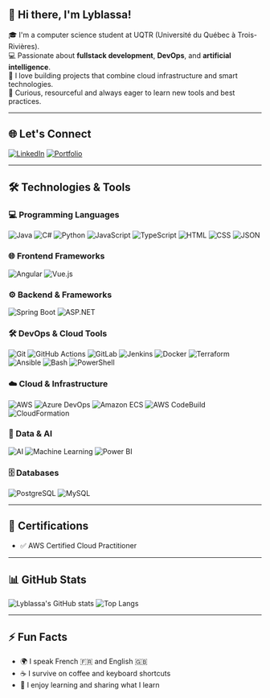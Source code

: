## 👋 Hi there, I'm Lyblassa!

🎓 I'm a computer science student at UQTR (Université du Québec à Trois-Rivières).  
💻 Passionate about **fullstack development**, **DevOps**, and **artificial intelligence**.  
🚀 I love building projects that combine cloud infrastructure and smart technologies.  
🧠 Curious, resourceful and always eager to learn new tools and best practices.  


---

## 🌐 Let's Connect

[![LinkedIn](https://img.shields.io/badge/-LinkedIn-blue?style=flat-square&logo=linkedin)](https://www.linkedin.com/in/lyblassa-tchoutang-24a23a254)
[![Portfolio](https://img.shields.io/badge/-Portfolio-black?style=flat-square&logo=internet-explorer)](https://lyblassa-archange.web.app)

---

## 🛠️ Technologies & Tools

### 💻 Programming Languages
![Java](https://img.shields.io/badge/-Java-orange?style=flat-square&logo=java)
![C#](https://img.shields.io/badge/-CSharp-239120?style=flat-square&logo=c-sharp)
![Python](https://img.shields.io/badge/-Python-3776AB?style=flat-square&logo=python)
![JavaScript](https://img.shields.io/badge/-JavaScript-F7DF1E?style=flat-square&logo=javascript)
![TypeScript](https://img.shields.io/badge/-TypeScript-3178C6?style=flat-square&logo=typescript)
![HTML](https://img.shields.io/badge/-HTML5-E34F26?style=flat-square&logo=html5)
![CSS](https://img.shields.io/badge/-CSS3-1572B6?style=flat-square&logo=css3)
![JSON](https://img.shields.io/badge/-JSON-000000?style=flat-square&logo=json)

### 🌐 Frontend Frameworks
![Angular](https://img.shields.io/badge/-Angular-DD0031?style=flat-square&logo=angular)
![Vue.js](https://img.shields.io/badge/-Vue.js-4FC08D?style=flat-square&logo=vue.js)

### ⚙️ Backend & Frameworks
![Spring Boot](https://img.shields.io/badge/-Spring%20Boot-6DB33F?style=flat-square&logo=spring-boot)
![ASP.NET](https://img.shields.io/badge/-ASP.NET-512BD4?style=flat-square&logo=dotnet)

### 🛠️ DevOps & Cloud Tools
![Git](https://img.shields.io/badge/-Git-F05032?style=flat-square&logo=git)
![GitHub Actions](https://img.shields.io/badge/-GitHub%20Actions-2088FF?style=flat-square&logo=github-actions)
![GitLab](https://img.shields.io/badge/-GitLab-FC6D26?style=flat-square&logo=gitlab)
![Jenkins](https://img.shields.io/badge/-Jenkins-D24939?style=flat-square&logo=jenkins)
![Docker](https://img.shields.io/badge/-Docker-2496ED?style=flat-square&logo=docker)
![Terraform](https://img.shields.io/badge/-Terraform-7B42BC?style=flat-square&logo=terraform)
![Ansible](https://img.shields.io/badge/-Ansible-EE0000?style=flat-square&logo=ansible)
![Bash](https://img.shields.io/badge/-Bash-4EAA25?style=flat-square&logo=gnubash)
![PowerShell](https://img.shields.io/badge/-PowerShell-5391FE?style=flat-square&logo=powershell)

### ☁️ Cloud & Infrastructure
![AWS](https://img.shields.io/badge/-AWS-232F3E?style=flat-square&logo=amazon-aws)
![Azure DevOps](https://img.shields.io/badge/-Azure%20DevOps-0078D7?style=flat-square&logo=azure-devops)
![Amazon ECS](https://img.shields.io/badge/-ECS-FF9900?style=flat-square&logo=amazon-ecs)
![AWS CodeBuild](https://img.shields.io/badge/-CodeBuild-FF9900?style=flat-square&logo=aws-codebuild)
![CloudFormation](https://img.shields.io/badge/-CloudFormation-FF9900?style=flat-square&logo=aws-cloudformation)

### 🧠 Data & AI
![AI](https://img.shields.io/badge/-AI-black?style=flat-square&logo=OpenAI)
![Machine Learning](https://img.shields.io/badge/-Machine%20Learning-blue?style=flat-square&logo=google)
![Power BI](https://img.shields.io/badge/-Power%20BI-F2C811?style=flat-square&logo=power-bi)

### 🗄️ Databases
![PostgreSQL](https://img.shields.io/badge/-PostgreSQL-336791?style=flat-square&logo=postgresql)
![MySQL](https://img.shields.io/badge/-MySQL-4479A1?style=flat-square&logo=mysql)

---

## 📜 Certifications

- ✅ AWS Certified Cloud Practitioner

---

## 📊 GitHub Stats

![Lyblassa's GitHub stats](https://github-readme-stats.vercel.app/api?username=Lyblassa&show_icons=true&theme=default)
![Top Langs](https://github-readme-stats.vercel.app/api/top-langs/?username=Lyblassa&layout=compact)

---

## ⚡ Fun Facts

- 🌍 I speak French 🇫🇷 and English 🇬🇧  
- ☕ I survive on coffee and keyboard shortcuts  
- 📘 I enjoy learning and sharing what I learn

